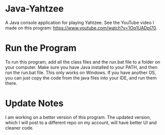 # Java-Yahtzee
A Java console application for playing Yahtzee. See the YouTube video I made on this program: https://www.youtube.com/watch?v=1Oq1UADpI70. 
# Run the Program
To run this program, add all the class files and the run.bat file to a folder on your computer. Make sure you have Java installed to your PATH, and then run the run.bat file. This only works on Windows. If you have another OS, you can just copy the code from the java files into your IDE, and run them there.
# Update Notes
I am working on a better version of this program. The updated version, which I will post to a different repo on my account, will have better UI and cleaner code.
